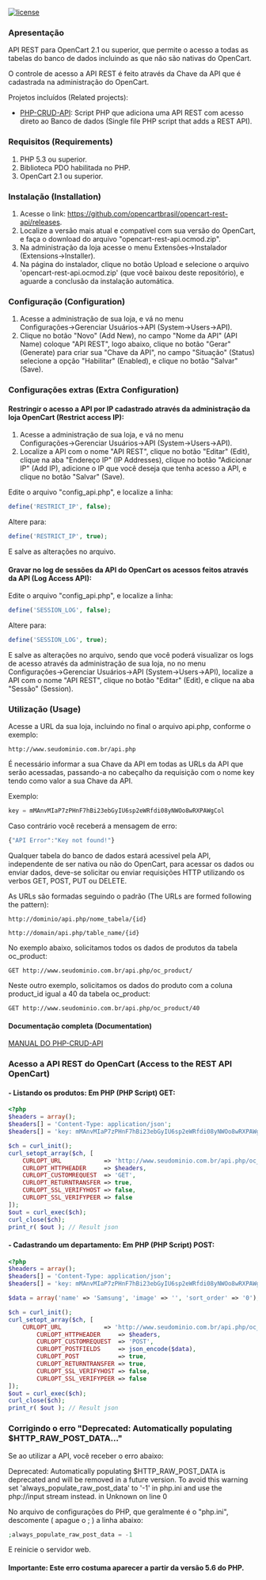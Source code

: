 [![license][licenca-badge]][LICENSE]

### Apresentação

API REST para OpenCart 2.1 ou superior, que permite o acesso a todas as tabelas do banco de dados incluindo as que não são nativas do OpenCart.

O controle de acesso a API REST é feito através da Chave da API que é cadastrada na administração do OpenCart.

Projetos incluídos (Related projects):

  - [PHP-CRUD-API](https://github.com/mevdschee/php-crud-api): Script PHP que adiciona uma API REST com acesso direto ao Banco de dados (Single file PHP script that adds a REST API).

### Requisitos (Requirements)

 1. PHP 5.3 ou superior.
 2. Biblioteca PDO habilitada no PHP.
 3. OpenCart 2.1 ou superior.

### Instalação (Installation)

 1. Acesse o link: https://github.com/opencartbrasil/opencart-rest-api/releases.
 2. Localize a versão mais atual e compatível com sua versão do OpenCart, e faça o download do arquivo "opencart-rest-api.ocmod.zip".
 3. Na administração da loja acesse o menu Extensões→Instalador (Extensions→Installer).
 4. Na página do instalador, clique no botão Upload e selecione o arquivo 'opencart-rest-api.ocmod.zip' (que você baixou deste repositório), e aguarde a conclusão da instalação automática.
 
### Configuração (Configuration)

 1. Acesse a administração de sua loja, e vá no menu Configurações→Gerenciar Usuários→API (System→Users→API).
 2. Clique no botão "Novo" (Add New), no campo "Nome da API" (API Name) coloque "API REST", logo abaixo, clique no botão "Gerar" (Generate) para criar sua "Chave da API", no campo "Situação" (Status) selecione a opção "Habilitar" (Enabled), e clique no botão "Salvar" (Save).
 
### Configurações extras (Extra Configuration)

#### Restringir o acesso a API por IP cadastrado através da administração da loja OpenCart (Restrict access IP):

 1. Acesse a administração de sua loja, e vá no menu Configurações→Gerenciar Usuários→API (System→Users→API).
 2. Localize a API com o nome "API REST", clique no botão "Editar" (Edit), clique na aba "Endereço IP" (IP Addresses), clique no botão "Adicionar IP" (Add IP), adicione o IP que você deseja que tenha acesso a API, e clique no botão "Salvar" (Save).
 
Edite o arquivo "config_api.php", e localize a linha:

```php
define('RESTRICT_IP', false);
```

Altere para:

```php
define('RESTRICT_IP', true);
```

E salve as alterações no arquivo.

#### Gravar no log de sessões da API do OpenCart os acessos feitos através da API (Log Access API):

Edite o arquivo "config_api.php", e localize a linha:

```php
define('SESSION_LOG', false);
```

Altere para:

```php
define('SESSION_LOG', true);
```

E salve as alterações no arquivo, sendo que você poderá visualizar os logs de acesso através da administração de sua loja, no no menu Configurações→Gerenciar Usuários→API (System→Users→API), localize a API com o nome "API REST", clique no botão "Editar" (Edit), e clique na aba "Sessão" (Session).

### Utilização (Usage)

Acesse a URL da sua loja, incluindo no final o arquivo api.php, conforme o exemplo:

```http
http://www.seudominio.com.br/api.php
```

É necessário informar a sua Chave da API em todas as URLs da API que serão acessadas, passando-a no cabeçalho da requisição com o nome key tendo como valor a sua Chave da API.

Exemplo:

```js
key = mMAnvMIaP7zPHnF7hBi23ebGyIU6sp2eWRfdi08yNWOo8wRXPAWgCol
```

Caso contrário você receberá a mensagem de erro:

```js
{"API Error":"Key not found!"}
```

Qualquer tabela do banco de dados estará acessivel pela API, independente de ser nativa ou não do OpenCart, para acessar os dados ou enviar dados, deve-se solicitar ou enviar requisições HTTP utilizando os verbos GET, POST, PUT ou DELETE.

As URLs são formadas seguindo o padrão (The URLs are formed following the pattern):

```http
http://dominio/api.php/nome_tabela/{id} 
```

```http
http://domain/api.php/table_name/{id}
```

No exemplo abaixo, solicitamos todos os dados de produtos da tabela oc_product:

```http
GET http://www.seudominio.com.br/api.php/oc_product/
```

Neste outro exemplo, solicitamos os dados do produto com a coluna product_id igual a 40 da tabela oc_product:

```http
GET http://www.seudominio.com.br/api.php/oc_product/40
```

#### Documentação completa (Documentation)

[MANUAL DO PHP-CRUD-API](https://github.com/mevdschee/php-crud-api/blob/master/README.md)

### Acesso a API REST do OpenCart (Access to the REST API OpenCart)

#### - Listando os produtos: Em PHP (PHP Script) GET:

```php
<?php
$headers = array();
$headers[] = 'Content-Type: application/json';
$headers[] = 'key: mMAnvMIaP7zPHnF7hBi23ebGyIU6sp2eWRfdi08yNWOo8wRXPAWgCol'; // // Replace key value for API key OpenCart (Only numbers and letters)

$ch = curl_init();
curl_setopt_array($ch, [
	CURLOPT_URL            => 'http://www.seudominio.com.br/api.php/oc_product/', // Replace domain and table name
	CURLOPT_HTTPHEADER     => $headers,
	CURLOPT_CUSTOMREQUEST  => 'GET',
	CURLOPT_RETURNTRANSFER => true,
	CURLOPT_SSL_VERIFYHOST => false,
	CURLOPT_SSL_VERIFYPEER => false
]);
$out = curl_exec($ch);
curl_close($ch);
print_r( $out ); // Result json
```

#### - Cadastrando um departamento: Em PHP (PHP Script) POST:

```php
<?php
$headers = array();
$headers[] = 'Content-Type: application/json';
$headers[] = 'key: mMAnvMIaP7zPHnF7hBi23ebGyIU6sp2eWRfdi08yNWOo8wRXPAWgCol'; // // Replace key value for API key OpenCart (Only numbers and letters)

$data = array('name' => 'Samsung', 'image' => '', 'sort_order' => '0');

$ch = curl_init();
curl_setopt_array($ch, [
	CURLOPT_URL            => 'http://www.seudominio.com.br/api.php/oc_manufacturer/', // Replace domain and table name
        CURLOPT_HTTPHEADER     => $headers,
        CURLOPT_CUSTOMREQUEST  => 'POST',
        CURLOPT_POSTFIELDS     => json_encode($data),
        CURLOPT_POST           => true,
        CURLOPT_RETURNTRANSFER => true,
        CURLOPT_SSL_VERIFYHOST => false,
        CURLOPT_SSL_VERIFYPEER => false
]);
$out = curl_exec($ch);
curl_close($ch);
print_r( $out ); // Result json
```

### Corrigindo o erro "Deprecated: Automatically populating $HTTP_RAW_POST_DATA..."

Se ao utilizar a API, você receber o erro abaixo:

Deprecated: Automatically populating $HTTP_RAW_POST_DATA is deprecated and will be removed in a future version. To avoid this warning set 'always_populate_raw_post_data' to '-1' in php.ini and use the php://input stream instead. in Unknown on line 0

No arquivo de configurações do PHP, que geralmente é o "php.ini", descomente ( apague o ; ) a linha abaixo:
```php
;always_populate_raw_post_data = -1
```

E reinicie o servidor web. 

#### Importante: Este erro costuma aparecer a partir da versão 5.6 do PHP.

[licenca-badge]: https://img.shields.io/badge/licença-GPLv3-blue.svg
[LICENSE]: ./LICENSE
